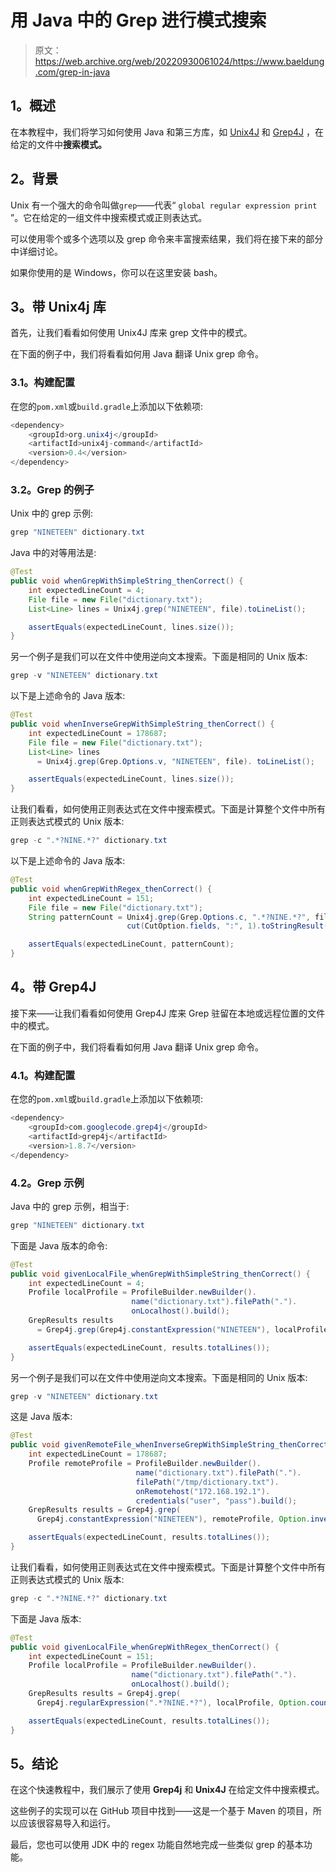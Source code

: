 # 用 Java 中的 Grep 进行模式搜索

> 原文：<https://web.archive.org/web/20220930061024/https://www.baeldung.com/grep-in-java>

## 1。概述

在本教程中，我们将学习如何使用 Java 和第三方库，如 [Unix4J](https://web.archive.org/web/20220815040658/https://github.com/tools4j/unix4j) 和 [Grep4J](https://web.archive.org/web/20220815040658/https://code.google.com/archive/p/grep4j/) ，在给定的文件中**搜索模式。**

## 2。背景

Unix 有一个强大的命令叫做`grep`——代表“ `global regular expression print` ”。它在给定的一组文件中搜索模式或正则表达式。

可以使用零个或多个选项以及 grep 命令来丰富搜索结果，我们将在接下来的部分中详细讨论。

如果你使用的是 Windows，你可以在这里安装 bash。

## 3。带 Unix4j 库

首先，让我们看看如何使用 Unix4J 库来 grep 文件中的模式。

在下面的例子中，我们将看看如何用 Java 翻译 Unix grep 命令。

### 3.1。构建配置

在您的`pom.xml`或`build.gradle`上添加以下依赖项:

```java
<dependency>
    <groupId>org.unix4j</groupId>
    <artifactId>unix4j-command</artifactId>
    <version>0.4</version>
</dependency>
```

### 3.2。Grep 的例子

Unix 中的 grep 示例:

```java
grep "NINETEEN" dictionary.txt 
```

Java 中的对等用法是:

```java
@Test 
public void whenGrepWithSimpleString_thenCorrect() {
    int expectedLineCount = 4;
    File file = new File("dictionary.txt");
    List<Line> lines = Unix4j.grep("NINETEEN", file).toLineList(); 

    assertEquals(expectedLineCount, lines.size());
} 
```

另一个例子是我们可以在文件中使用逆向文本搜索。下面是相同的 Unix 版本:

```java
grep -v "NINETEEN" dictionary.txt 
```

以下是上述命令的 Java 版本:

```java
@Test
public void whenInverseGrepWithSimpleString_thenCorrect() {
    int expectedLineCount = 178687;
    File file = new File("dictionary.txt");
    List<Line> lines 
      = Unix4j.grep(Grep.Options.v, "NINETEEN", file). toLineList();

    assertEquals(expectedLineCount, lines.size()); 
} 
```

让我们看看，如何使用正则表达式在文件中搜索模式。下面是计算整个文件中所有正则表达式模式的 Unix 版本:

```java
grep -c ".*?NINE.*?" dictionary.txt 
```

以下是上述命令的 Java 版本:

```java
@Test
public void whenGrepWithRegex_thenCorrect() {
    int expectedLineCount = 151;
    File file = new File("dictionary.txt");
    String patternCount = Unix4j.grep(Grep.Options.c, ".*?NINE.*?", file).
                          cut(CutOption.fields, ":", 1).toStringResult();

    assertEquals(expectedLineCount, patternCount); 
}
```

## 4。带 Grep4J

接下来——让我们看看如何使用 Grep4J 库来 Grep 驻留在本地或远程位置的文件中的模式。

在下面的例子中，我们将看看如何用 Java 翻译 Unix grep 命令。

### 4.1。构建配置

在您的`pom.xml`或`build.gradle`上添加以下依赖项:

```java
<dependency>
    <groupId>com.googlecode.grep4j</groupId>
    <artifactId>grep4j</artifactId>
    <version>1.8.7</version>
</dependency>
```

### 4.2。Grep 示例

Java 中的 grep 示例，相当于:

```java
grep "NINETEEN" dictionary.txt 
```

下面是 Java 版本的命令:

```java
@Test 
public void givenLocalFile_whenGrepWithSimpleString_thenCorrect() {
    int expectedLineCount = 4;
    Profile localProfile = ProfileBuilder.newBuilder().
                           name("dictionary.txt").filePath(".").
                           onLocalhost().build();
    GrepResults results 
      = Grep4j.grep(Grep4j.constantExpression("NINETEEN"), localProfile);

    assertEquals(expectedLineCount, results.totalLines());
} 
```

另一个例子是我们可以在文件中使用逆向文本搜索。下面是相同的 Unix 版本:

```java
grep -v "NINETEEN" dictionary.txt 
```

这是 Java 版本:

```java
@Test
public void givenRemoteFile_whenInverseGrepWithSimpleString_thenCorrect() {
    int expectedLineCount = 178687;
    Profile remoteProfile = ProfileBuilder.newBuilder().
                            name("dictionary.txt").filePath(".").
                            filePath("/tmp/dictionary.txt").
                            onRemotehost("172.168.192.1").
                            credentials("user", "pass").build();
    GrepResults results = Grep4j.grep(
      Grep4j.constantExpression("NINETEEN"), remoteProfile, Option.invertMatch());

    assertEquals(expectedLineCount, results.totalLines()); 
} 
```

让我们看看，如何使用正则表达式在文件中搜索模式。下面是计算整个文件中所有正则表达式模式的 Unix 版本:

```java
grep -c ".*?NINE.*?" dictionary.txt 
```

下面是 Java 版本:

```java
@Test
public void givenLocalFile_whenGrepWithRegex_thenCorrect() {
    int expectedLineCount = 151;
    Profile localProfile = ProfileBuilder.newBuilder().
                           name("dictionary.txt").filePath(".").
                           onLocalhost().build();
    GrepResults results = Grep4j.grep(
      Grep4j.regularExpression(".*?NINE.*?"), localProfile, Option.countMatches());

    assertEquals(expectedLineCount, results.totalLines()); 
}
```

## 5。结论

在这个快速教程中，我们展示了使用 **Grep4j** 和 **Unix4J** 在给定文件中搜索模式。

这些例子的实现可以在 GitHub 项目中找到——这是一个基于 Maven 的项目，所以应该很容易导入和运行。

最后，您也可以使用 JDK 中的 regex 功能自然地完成一些类似 grep 的基本功能。
